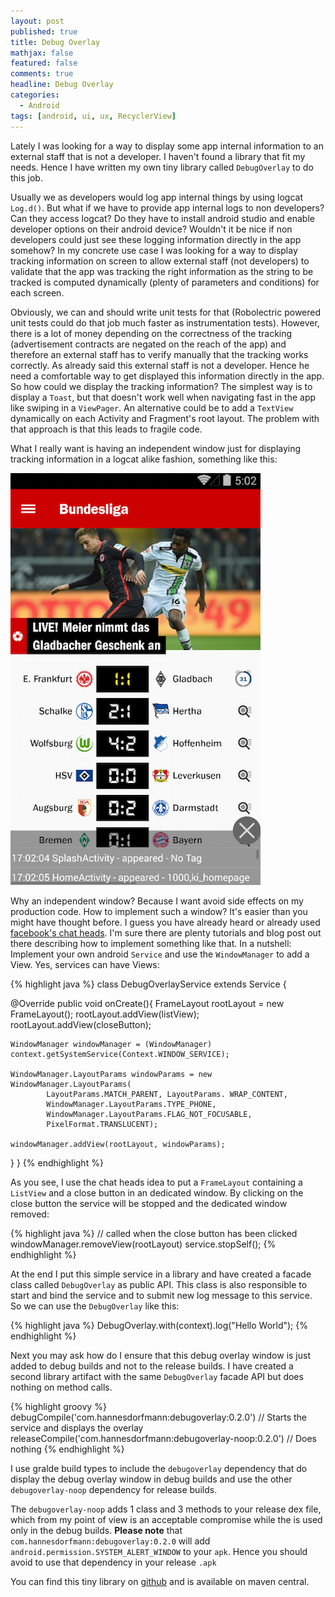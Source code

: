 ```yaml
---
layout: post
published: true
title: Debug Overlay
mathjax: false
featured: false
comments: true
headline: Debug Overlay
categories:
  - Android
tags: [android, ui, ux, RecyclerView]
---
```


Lately I was looking for a way to display some app internal information to an external staff  that is not a developer. I haven't found a library that fit my needs. Hence I have written my own tiny library called `DebugOverlay` to do this job.

Usually we as developers would log app internal things by using logcat `Log.d()`. But what if we have to provide app internal logs to non developers? Can they access logcat? Do they have to install android studio and enable developer options on their android device? Wouldn't it be nice if non developers could just see these logging information directly in the app somehow?
In my concrete use case I was looking for a way to display tracking information on screen to allow external staff (not developers) to validate that the app was tracking the right information as the string to be tracked is computed dynamically (plenty of parameters and conditions) for each screen.

Obviously, we can and should write unit tests for that (Robolectric powered unit tests could do that job much faster as instrumentation tests). However, there is a lot of money depending on the correctness of the tracking (advertisement contracts are negated on the reach of the app) and therefore an external staff has to verify manually that the tracking works correctly. As already said this external staff is not a developer. Hence he need a comfortable way to get displayed this information directly in the app. So how could we display the tracking information? The simplest way is to display a `Toast`, but that doesn't work well when navigating fast in the app like swiping in a `ViewPager`. An alternative could be to add a `TextView` dynamically on each Activity and Fragment's root layout. The problem with that approach is that this leads to fragile code.

What I really want is having an independent window just for displaying tracking information in a logcat alike fashion, something like this:

![Debug Overlay](/images/debugoverlay.png)

 Why an independent window? Because I want avoid side effects on my production code. How to implement such a window? It's easier than you might have thought before. I guess you have already heard or already used [facebook's chat heads](https://www.facebook.com/help/android-app/101495056700254?rdrhc). I'm sure there are plenty tutorials and blog post out there describing how to implement something like that. In a nutshell: Implement your own android `Service` and use the `WindowManager` to add a View. Yes, services can have Views:

{% highlight java %}
class DebugOverlayService extends Service {

  @Override
  public void onCreate(){
    FrameLayout rootLayout = new FrameLayout();
    rootLayout.addView(listView);
    rootLayout.addView(closeButton);

    WindowManager windowManager = (WindowManager) context.getSystemService(Context.WINDOW_SERVICE);

    WindowManager.LayoutParams windowParams = new WindowManager.LayoutParams(
            LayoutParams.MATCH_PARENT, LayoutParams. WRAP_CONTENT,
            WindowManager.LayoutParams.TYPE_PHONE,
            WindowManager.LayoutParams.FLAG_NOT_FOCUSABLE,
            PixelFormat.TRANSLUCENT);

    windowManager.addView(rootLayout, windowParams);
  }
}
{% endhighlight %}

As you see, I use the chat heads idea to put a `FrameLayout` containing a `ListView` and a close button in an dedicated window. By clicking on the close button the service will be stopped and the dedicated window removed:

{% highlight java %}
// called when the close button has been clicked
windowManager.removeView(rootLayout)
service.stopSelf();
{% endhighlight %}

At the end I put this simple service in a library and have created a facade class called `DebugOverlay` as public API. This class is also responsible to start and bind the service and to submit new log message to this service. So we can use the `DebugOverlay` like this:

{% highlight java %}
DebugOverlay.with(context).log("Hello World");
{% endhighlight %}

Next you may ask how do I ensure that this debug overlay window is just added to debug builds and not to the release builds. I have created a second library artifact with the same `DebugOverlay` facade API but does nothing on method calls.

{% highlight groovy %}
debugCompile('com.hannesdorfmann:debugoverlay:0.2.0') // Starts the service and displays the overlay
releaseCompile('com.hannesdorfmann:debugoverlay-noop:0.2.0') // Does nothing
{% endhighlight %}

I use gralde build types to include the `debugoverlay` dependency that do display the debug overlay window in debug builds and use the other `debugoverlay-noop` dependency for release builds.

The `debugoverlay-noop` adds 1 class and 3 methods to your release dex file, which from my point of view is an acceptable compromise while the is used only in the debug builds. **Please note** that `com.hannesdorfmann:debugoverlay:0.2.0` will add `android.permission.SYSTEM_ALERT_WINDOW` to your `apk`. Hence you should avoid to use that dependency in your release `.apk`

You can find this tiny library on [github](https://github.com/sockeqwe/debugoverlay) and is available on maven central.
